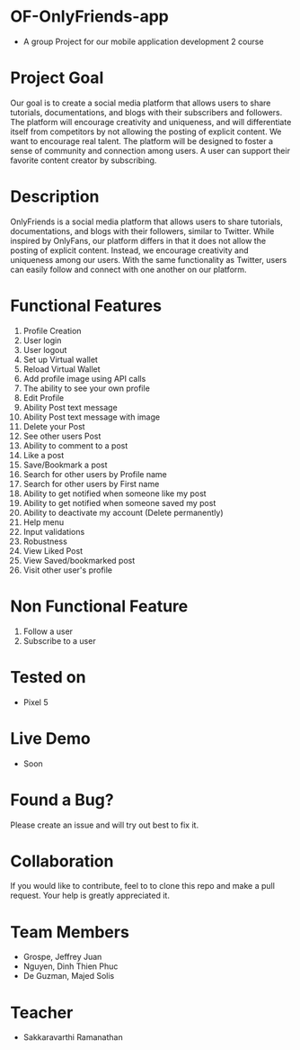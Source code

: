 # OF-OnlyFriends-app
- A group Project for our mobile application development 2 course

# Project Goal
Our goal is to create a social media platform that allows users to share tutorials, documentations, and blogs with their subscribers and followers. The platform will encourage creativity and uniqueness, and will differentiate itself from competitors by not allowing the posting of explicit content. We want to encourage real talent. The platform will be designed to foster a sense of community and connection among users. A user can support their favorite content creator by subscribing.

# Description
OnlyFriends is a social media platform that allows users to share tutorials, documentations, and blogs with their followers, similar to Twitter. While inspired by OnlyFans, our platform differs in that it does not allow the posting of explicit content. Instead, we encourage creativity and uniqueness among our users. With the same functionality as Twitter, users can easily follow and connect with one another on our platform.


# Functional Features
1. Profile Creation
2. User login
3. User logout
4. Set up Virtual wallet
5. Reload Virtual Wallet
6. Add profile image using API calls
7. The ability to see your own profile
8. Edit Profile
9. Ability Post text message
10. Ability Post text message with image
11. Delete your Post
12. See other users Post
13. Ability to comment to a post
14. Like a post
15. Save/Bookmark a post
16. Search for other users by Profile name
17. Search for other users by First name
18. Ability to get notified when someone like my post
19. Ability to get notified when someone saved my post
20. Ability to deactivate my account (Delete permanently)
21. Help menu
22. Input validations
23. Robustness
24. View Liked Post
25. View Saved/bookmarked post
26. Visit other user's profile

# Non Functional Feature
1. Follow a user
2. Subscribe to a user

# Tested on
- Pixel 5

# Live Demo
- Soon

# Found a Bug?
Please create an issue and will try out best to fix it.

# Collaboration
If you would like to contribute, feel to to clone this repo and make a pull request.
Your help is greatly appreciated it.

# Team Members
- Grospe, Jeffrey Juan
- Nguyen, Dinh Thien Phuc
- De Guzman, Majed Solis

# Teacher
- Sakkaravarthi Ramanathan
